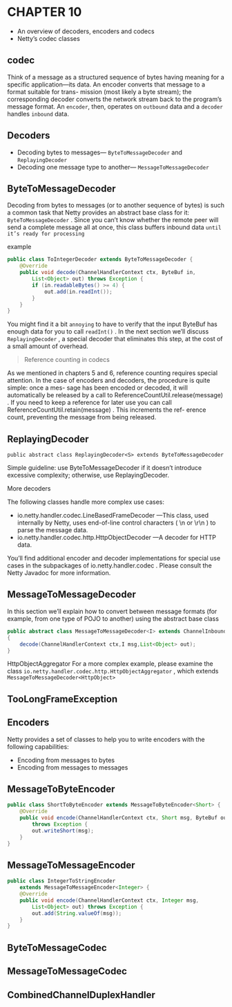 # CHAPTER 10

- An overview of decoders, encoders and codecs
- Netty’s codec classes

## codec

Think of a message as a structured sequence of bytes having meaning for a specific
application—its data. An encoder converts that message to a format suitable for trans-
mission (most likely a byte stream); the corresponding decoder converts the network
stream back to the program’s message format. An `encoder`, then, operates on `outbound`
data and a `decoder` handles `inbound` data.

## Decoders

- Decoding bytes to messages— `ByteToMessageDecoder` and  `ReplayingDecoder`
- Decoding one message type to another— `MessageToMessageDecoder`

## ByteToMessageDecoder

Decoding from bytes to messages (or to another sequence of bytes) is such a common
task that Netty provides an abstract base class for it:  `ByteToMessageDecoder` . Since you
can’t know whether the remote peer will send a complete message all at once, this
class buffers inbound data `until it’s ready for processing`

example

```java
public class ToIntegerDecoder extends ByteToMessageDecoder {
    @Override
    public void decode(ChannelHandlerContext ctx, ByteBuf in,
        List<Object> out) throws Exception {
        if (in.readableBytes() >= 4) {
            out.add(in.readInt());
        }
    }
}
```

You might find it a bit `annoying` to have to verify that the input  ByteBuf has enough data for
you to call  `readInt()` . In the next section we’ll discuss  `ReplayingDecoder` , a special
decoder that eliminates this step, at the cost of a small amount of overhead.

> Reference counting in codecs

As we mentioned in chapters 5 and 6, reference counting requires special attention.
In the case of encoders and decoders, the procedure is quite simple: once a mes-
sage has been encoded or decoded, it will automatically be released by a call to
ReferenceCountUtil.release(message) . If you need to keep a reference for later
use you can call  ReferenceCountUtil.retain(message) . This increments the ref-
erence count, preventing the message from being released.

## ReplayingDecoder

`public abstract class ReplayingDecoder<S> extends ByteToMessageDecoder`

Simple guideline: use ByteToMessageDecoder if it doesn’t introduce excessive complexity;
otherwise, use ReplayingDecoder.

More decoders

The following classes handle more complex use cases:

- io.netty.handler.codec.LineBasedFrameDecoder —This class, used internally by Netty, uses end-of-line control characters ( \n or  \r\n ) to parse the message data.
- io.netty.handler.codec.http.HttpObjectDecoder —A decoder for HTTP data.

You’ll find additional encoder and decoder implementations for special use cases in
the subpackages of  io.netty.handler.codec . Please consult the Netty Javadoc for
more information.

## MessageToMessageDecoder

In this section we’ll explain how to convert between message formats (for example,
from one type of POJO to another) using the abstract base class

```java
public abstract class MessageToMessageDecoder<I> extends ChannelInboundHandlerAdapter
{
    decode(ChannelHandlerContext ctx,I msg,List<Object> out);
}
```

HttpObjectAggregator For a more complex example, please examine the class  `io.netty.handler.codec.http.HttpObjectAggregator` , which extends  `MessageToMessageDecoder<HttpObject>`

## TooLongFrameException

## Encoders

Netty provides a set of classes to help you to write encoders
with the following capabilities:

- Encoding from messages to bytes
- Encoding from messages to messages

## MessageToByteEncoder

```java
public class ShortToByteEncoder extends MessageToByteEncoder<Short> {
    @Override
    public void encode(ChannelHandlerContext ctx, Short msg, ByteBuf out)
        throws Exception {
        out.writeShort(msg);
    }
}
```

## MessageToMessageEncoder

```java
public class IntegerToStringEncoder
    extends MessageToMessageEncoder<Integer> {
    @Override
    public void encode(ChannelHandlerContext ctx, Integer msg,
        List<Object> out) throws Exception {
        out.add(String.valueOf(msg));
    }
}
```

## ByteToMessageCodec

## MessageToMessageCodec

## CombinedChannelDuplexHandler